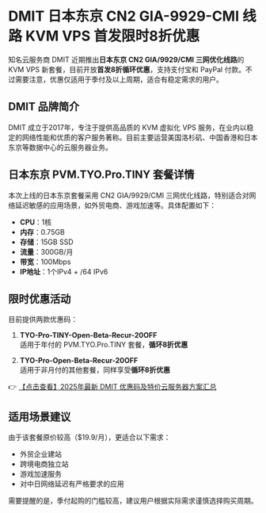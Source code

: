 # DMIT 日本东京 CN2 GIA-9929-CMI 线路 KVM VPS 首发限时8折优惠

知名云服务商 DMIT 近期推出**日本东京 CN2 GIA/9929/CMI 三网优化线路**的 KVM VPS 新套餐，目前开放**首发8折循环优惠**，支持支付宝和 PayPal 付款。不过需要注意，优惠仅适用于季付及以上周期，适合有稳定需求的用户。

## DMIT 品牌简介

DMIT 成立于2017年，专注于提供高品质的 KVM 虚拟化 VPS 服务，在业内以稳定的网络性能和优质的客户服务著称。目前主要运营美国洛杉矶、中国香港和日本东京等数据中心的云服务器业务。

## 日本东京 PVM.TYO.Pro.TINY 套餐详情

本次上线的日本东京套餐采用 CN2 GIA/9929/CMI 三网优化线路，特别适合对网络延迟敏感的应用场景，如外贸电商、游戏加速等。具体配置如下：

- **CPU**：1核
- **内存**：0.75GB
- **存储**：15GB SSD
- **流量**：300GB/月
- **带宽**：100Mbps
- **IP地址**：1个IPv4 + /64 IPv6

## 限时优惠活动

目前提供两款优惠码：

1. **TYO-Pro-TINY-Open-Beta-Recur-20OFF**  
   适用于年付的 PVM.TYO.Pro.TINY 套餐，**循环8折优惠**

2. **TYO-Pro-Open-Beta-Recur-20OFF**  
   适用于非月付的其他套餐，同样享受**循环8折优惠**

👉 [【点击查看】2025年最新 DMIT 优惠码及特价云服务器方案汇总](https://bit.ly/dmit_coupon)

## 适用场景建议

由于该套餐原价较高（$19.9/月），更适合以下需求：

- 外贸企业建站
- 跨境电商独立站
- 游戏加速服务
- 对中日网络延迟有严格要求的应用

需要提醒的是，季付起购的门槛较高，建议用户根据实际需求谨慎选择购买周期。